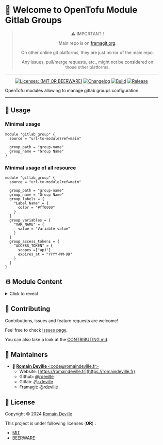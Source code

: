 <!-- BEGIN DOTGIT-SYNC BLOCK MANAGED -->
# 👋 Welcome to OpenTofu Module Gitlab Groups

<center>

> ⚠️ IMPORTANT !
>
> Main repo is on [framagit.org](https://framagit.org/rdeville-public/terraform/module-gitlab-groups).
>
> On other online git platforms, they are just mirror of the main repo.
>
> Any issues, pull/merge requests, etc., might not be considered on those other
> platforms.

</center>

---

<center>

[![Licenses: (MIT OR BEERWARE)][license_badge]][license_url]
[![Changelog][changelog_badge]][changelog_badge_url]
[![Build][build_badge]][build_badge_url]
[![Release][release_badge]][release_badge_url]

</center>

[build_badge]: https://framagit.org/rdeville-public/terraform/module-gitlab-groups/badges/main/pipeline.svg
[build_badge_url]: https://framagit.org/rdeville-public/terraform/module-gitlab-groups/-/commits/main
[release_badge]: https://framagit.org/rdeville-public/terraform/module-gitlab-groups/-/badges/release.svg
[release_badge_url]: https://framagit.org/rdeville-public/terraform/module-gitlab-groups/-/releases/
[license_badge]: https://img.shields.io/badge/Licenses-MIT%20OR%20BEERWARE-blue
[license_url]: https://framagit.org/rdeville-public/terraform/module-gitlab-groups/blob/main/LICENSE
[changelog_badge]: https://img.shields.io/badge/Changelog-Python%20Semantic%20Release-yellow
[changelog_badge_url]: https://github.com/python-semantic-release/python-semantic-release

OpenTofu modules allowing to manage gitlab groups configuration.

---
<!-- BEGIN DOTGIT-SYNC BLOCK EXCLUDED CUSTOM_README -->
## 🚀 Usage

### Minimal usage

```hcl
module "gitlab_group" {
  source = "url-to-module?ref=main"

  group_path = "group-name"
  group_name = "Group Name"
}
```

### Minimal usage of all resource

```hcl
module "gitlab_group" {
  source = "url-to-module?ref=main"

  group_path = "group-name"
  group_name = "Group Name"
  group_labels = {
    "Label Name" = {
      color = "#ff0000"
    }
  }
  group_variables = {
    "VAR_NAME" = {
      value = "Variable value"
    }
  }
  group_access_tokens = {
    "ACCESS_TOKEN" = {
      scopes =["api"]
      expires_at = "YYYY-MM-DD"
    }
  }
}
```

<!-- BEGIN TF-DOCS -->
## ⚙️ Module Content

<details><summary>Click to reveal</summary>

### Table of Content

* [Requirements](#requirements)
* [Resources](#resources)
* [Inputs](#inputs)
  * [Required Inputs](#required-inputs)
  * [Optional Inputs](#optional-inputs)
* [Outputs](#outputs)

### Requirements

* [opentofu](https://opentofu.org/docs/):
  `>= 1.8, < 2.0`
* [gitlab](https://registry.terraform.io/providers/gitlabhq/gitlab/):
  `~>17.0`

### Resources

* [resource.gitlab_group.this](https://registry.terraform.io/providers/gitlabhq/gitlab/latest/docs/resources/group)
  > Manage the lifecycle of a group.
* [resource.gitlab_group_access_token.this](https://registry.terraform.io/providers/gitlabhq/gitlab/latest/docs/resources/group_access_token)
  > Manage the lifecycle of a group access token.
* [resource.gitlab_group_label.this](https://registry.terraform.io/providers/gitlabhq/gitlab/latest/docs/resources/group_label)
  > Manage the lifecycle of labels within a group.
* [resource.gitlab_group_variable.this](https://registry.terraform.io/providers/gitlabhq/gitlab/latest/docs/resources/group_variable)
  > Manage the lifecycle of a CI/CD variable for a group.

<!-- markdownlint-capture -->
### Inputs

<!-- markdownlint-disable -->
#### Required Inputs

* [group_path](#group_path)
* [group_name](#group_name)

##### `group_path`

Path of the group
<div style="display:inline-block;width:100%;">
<div style="float:left;border-color:#FFFFFF;width:75%;">
<details><summary>Type</summary>

```hcl
string
```

</details>
</div>
</div>

##### `group_name`

Name of the group
<div style="display:inline-block;width:100%;">
<div style="float:left;border-color:#FFFFFF;width:75%;">
<details><summary>Type</summary>

```hcl
string
```

</details>
</div>
</div>

#### Optional Inputs

* [group_description](#group_description)
* [group_parent_id](#group_parent_id)
* [group_auto_devops_enabled](#group_auto_devops_enabled)
* [group_avatar](#group_avatar)
* [group_avatar_hash](#group_avatar_hash)
* [group_default_branch_protection](#group_default_branch_protection)
* [group_emails_enabled](#group_emails_enabled)
* [group_ip_restriction_ranges](#group_ip_restriction_ranges)
* [group_lfs_enabled](#group_lfs_enabled)
* [group_membership_lock](#group_membership_lock)
* [group_mentions_disabled](#group_mentions_disabled)
* [group_permanently_remove_on_delete](#group_permanently_remove_on_delete)
* [group_prevent_forking_outside_group](#group_prevent_forking_outside_group)
* [group_project_creation_level](#group_project_creation_level)
* [group_request_access_enabled](#group_request_access_enabled)
* [group_require_two_factor_authentication](#group_require_two_factor_authentication)
* [group_share_with_group_lock](#group_share_with_group_lock)
* [group_shared_runners_setting](#group_shared_runners_setting)
* [group_subgroup_creation_level](#group_subgroup_creation_level)
* [group_two_factor_grace_period](#group_two_factor_grace_period)
* [group_visibility_level](#group_visibility_level)
* [group_wiki_access_level](#group_wiki_access_level)
* [group_push_rules](#group_push_rules)
* [group_labels](#group_labels)
* [group_variables](#group_variables)
* [group_access_tokens](#group_access_tokens)


##### `group_description`

Group description
<details style="width: 100%;display: inline-block">
  <summary>Type & Default</summary>
  <div style="height: 1em"></div>
  <div style="width:64%; float:left;">
  <p style="border-bottom: 1px solid #333333;">Type</p>

  ```hcl
  string
  ```

  </div>
  <div style="width:34%;float:right;">
  <p style="border-bottom: 1px solid #333333;">Default</p>

  ```hcl
  null
  ```

  </div>
</details>

##### `group_parent_id`

ID of the parent group (creates a nested group).
<details style="width: 100%;display: inline-block">
  <summary>Type & Default</summary>
  <div style="height: 1em"></div>
  <div style="width:64%; float:left;">
  <p style="border-bottom: 1px solid #333333;">Type</p>

  ```hcl
  string
  ```

  </div>
  <div style="width:34%;float:right;">
  <p style="border-bottom: 1px solid #333333;">Default</p>

  ```hcl
  null
  ```

  </div>
</details>

##### `group_auto_devops_enabled`

Default to Auto DevOps pipeline for all projects within this group
<details style="width: 100%;display: inline-block">
  <summary>Type & Default</summary>
  <div style="height: 1em"></div>
  <div style="width:64%; float:left;">
  <p style="border-bottom: 1px solid #333333;">Type</p>

  ```hcl
  bool
  ```

  </div>
  <div style="width:34%;float:right;">
  <p style="border-bottom: 1px solid #333333;">Default</p>

  ```hcl
  false
  ```

  </div>
</details>

##### `group_avatar`

A local path to the avatar image to upload.
<details style="width: 100%;display: inline-block">
  <summary>Type & Default</summary>
  <div style="height: 1em"></div>
  <div style="width:64%; float:left;">
  <p style="border-bottom: 1px solid #333333;">Type</p>

  ```hcl
  string
  ```

  </div>
  <div style="width:34%;float:right;">
  <p style="border-bottom: 1px solid #333333;">Default</p>

  ```hcl
  null
  ```

  </div>
</details>

##### `group_avatar_hash`

The hash of the avatar image. Use filesha256('path/to/avatar.png')
<details style="width: 100%;display: inline-block">
  <summary>Type & Default</summary>
  <div style="height: 1em"></div>
  <div style="width:64%; float:left;">
  <p style="border-bottom: 1px solid #333333;">Type</p>

  ```hcl
  string
  ```

  </div>
  <div style="width:34%;float:right;">
  <p style="border-bottom: 1px solid #333333;">Default</p>

  ```hcl
  null
  ```

  </div>
</details>

##### `group_default_branch_protection`

See https://docs.gitlab.com/ee/api/groups.html#options-for-default_branch_protection.
<details style="width: 100%;display: inline-block">
  <summary>Type & Default</summary>
  <div style="height: 1em"></div>
  <div style="width:64%; float:left;">
  <p style="border-bottom: 1px solid #333333;">Type</p>

  ```hcl
  number
  ```

  </div>
  <div style="width:34%;float:right;">
  <p style="border-bottom: 1px solid #333333;">Default</p>

  ```hcl
  4
  ```

  </div>
</details>

##### `group_emails_enabled`

Enable email notifications.
<details style="width: 100%;display: inline-block">
  <summary>Type & Default</summary>
  <div style="height: 1em"></div>
  <div style="width:64%; float:left;">
  <p style="border-bottom: 1px solid #333333;">Type</p>

  ```hcl
  bool
  ```

  </div>
  <div style="width:34%;float:right;">
  <p style="border-bottom: 1px solid #333333;">Default</p>

  ```hcl
  false
  ```

  </div>
</details>

##### `group_ip_restriction_ranges`

A list of IP addresses or subnet masks to restrict group access.
Will be concatenated together into a comma separated string.
Only allowed on top level groups.

<details style="width: 100%;display: inline-block">
  <summary>Type & Default</summary>
  <div style="height: 1em"></div>
  <div style="width:64%; float:left;">
  <p style="border-bottom: 1px solid #333333;">Type</p>

  ```hcl
  list(string)
  ```

  </div>
  <div style="width:34%;float:right;">
  <p style="border-bottom: 1px solid #333333;">Default</p>

  ```hcl
  null
  ```

  </div>
</details>

##### `group_lfs_enabled`

Enable/disable Large File Storage (LFS) for the projects in this group.
<details style="width: 100%;display: inline-block">
  <summary>Type & Default</summary>
  <div style="height: 1em"></div>
  <div style="width:64%; float:left;">
  <p style="border-bottom: 1px solid #333333;">Type</p>

  ```hcl
  bool
  ```

  </div>
  <div style="width:34%;float:right;">
  <p style="border-bottom: 1px solid #333333;">Default</p>

  ```hcl
  false
  ```

  </div>
</details>

##### `group_membership_lock`

Users cannot be added to projects in this group.
<details style="width: 100%;display: inline-block">
  <summary>Type & Default</summary>
  <div style="height: 1em"></div>
  <div style="width:64%; float:left;">
  <p style="border-bottom: 1px solid #333333;">Type</p>

  ```hcl
  bool
  ```

  </div>
  <div style="width:34%;float:right;">
  <p style="border-bottom: 1px solid #333333;">Default</p>

  ```hcl
  true
  ```

  </div>
</details>

##### `group_mentions_disabled`

Disable the capability of a group from getting mentioned.
<details style="width: 100%;display: inline-block">
  <summary>Type & Default</summary>
  <div style="height: 1em"></div>
  <div style="width:64%; float:left;">
  <p style="border-bottom: 1px solid #333333;">Type</p>

  ```hcl
  bool
  ```

  </div>
  <div style="width:34%;float:right;">
  <p style="border-bottom: 1px solid #333333;">Default</p>

  ```hcl
  true
  ```

  </div>
</details>

##### `group_permanently_remove_on_delete`

Whether the group should be permanently removed during a delete operation.
This only works with subgroups.
Must be configured via an apply before the destroy is run.

<details style="width: 100%;display: inline-block">
  <summary>Type & Default</summary>
  <div style="height: 1em"></div>
  <div style="width:64%; float:left;">
  <p style="border-bottom: 1px solid #333333;">Type</p>

  ```hcl
  bool
  ```

  </div>
  <div style="width:34%;float:right;">
  <p style="border-bottom: 1px solid #333333;">Default</p>

  ```hcl
  false
  ```

  </div>
</details>

##### `group_prevent_forking_outside_group`

When enabled, users can not fork projects from this group to external
namespaces.

<details style="width: 100%;display: inline-block">
  <summary>Type & Default</summary>
  <div style="height: 1em"></div>
  <div style="width:64%; float:left;">
  <p style="border-bottom: 1px solid #333333;">Type</p>

  ```hcl
  bool
  ```

  </div>
  <div style="width:34%;float:right;">
  <p style="border-bottom: 1px solid #333333;">Default</p>

  ```hcl
  false
  ```

  </div>
</details>

##### `group_project_creation_level`

Determine if developers can create projects in the group.
<details style="width: 100%;display: inline-block">
  <summary>Type & Default</summary>
  <div style="height: 1em"></div>
  <div style="width:64%; float:left;">
  <p style="border-bottom: 1px solid #333333;">Type</p>

  ```hcl
  string
  ```

  </div>
  <div style="width:34%;float:right;">
  <p style="border-bottom: 1px solid #333333;">Default</p>

  ```hcl
  noone
  ```

  </div>
</details>

##### `group_request_access_enabled`

Allow users to request member access.
<details style="width: 100%;display: inline-block">
  <summary>Type & Default</summary>
  <div style="height: 1em"></div>
  <div style="width:64%; float:left;">
  <p style="border-bottom: 1px solid #333333;">Type</p>

  ```hcl
  bool
  ```

  </div>
  <div style="width:34%;float:right;">
  <p style="border-bottom: 1px solid #333333;">Default</p>

  ```hcl
  false
  ```

  </div>
</details>

##### `group_require_two_factor_authentication`

Require all users in this group to setup Two-factor authentication.
<details style="width: 100%;display: inline-block">
  <summary>Type & Default</summary>
  <div style="height: 1em"></div>
  <div style="width:64%; float:left;">
  <p style="border-bottom: 1px solid #333333;">Type</p>

  ```hcl
  bool
  ```

  </div>
  <div style="width:34%;float:right;">
  <p style="border-bottom: 1px solid #333333;">Default</p>

  ```hcl
  true
  ```

  </div>
</details>

##### `group_share_with_group_lock`

Prevent sharing a project with another group within this group.
<details style="width: 100%;display: inline-block">
  <summary>Type & Default</summary>
  <div style="height: 1em"></div>
  <div style="width:64%; float:left;">
  <p style="border-bottom: 1px solid #333333;">Type</p>

  ```hcl
  bool
  ```

  </div>
  <div style="width:34%;float:right;">
  <p style="border-bottom: 1px solid #333333;">Default</p>

  ```hcl
  true
  ```

  </div>
</details>

##### `group_shared_runners_setting`

Enable or disable shared runners for a group’s subgroups and projects.
<details style="width: 100%;display: inline-block">
  <summary>Type & Default</summary>
  <div style="height: 1em"></div>
  <div style="width:64%; float:left;">
  <p style="border-bottom: 1px solid #333333;">Type</p>

  ```hcl
  string
  ```

  </div>
  <div style="width:34%;float:right;">
  <p style="border-bottom: 1px solid #333333;">Default</p>

  ```hcl
  disabled_and_unoverridable
  ```

  </div>
</details>

##### `group_subgroup_creation_level`

Allowed to create subgroups. Valid values are: owner, maintainer.
<details style="width: 100%;display: inline-block">
  <summary>Type & Default</summary>
  <div style="height: 1em"></div>
  <div style="width:64%; float:left;">
  <p style="border-bottom: 1px solid #333333;">Type</p>

  ```hcl
  string
  ```

  </div>
  <div style="width:34%;float:right;">
  <p style="border-bottom: 1px solid #333333;">Default</p>

  ```hcl
  owner
  ```

  </div>
</details>

##### `group_two_factor_grace_period`

Time before Two-factor authentication is enforced (in hours).
<details style="width: 100%;display: inline-block">
  <summary>Type & Default</summary>
  <div style="height: 1em"></div>
  <div style="width:64%; float:left;">
  <p style="border-bottom: 1px solid #333333;">Type</p>

  ```hcl
  number
  ```

  </div>
  <div style="width:34%;float:right;">
  <p style="border-bottom: 1px solid #333333;">Default</p>

  ```hcl
  72
  ```

  </div>
</details>

##### `group_visibility_level`

The group's visibility. Can be private, internal, or public
<details style="width: 100%;display: inline-block">
  <summary>Type & Default</summary>
  <div style="height: 1em"></div>
  <div style="width:64%; float:left;">
  <p style="border-bottom: 1px solid #333333;">Type</p>

  ```hcl
  string
  ```

  </div>
  <div style="width:34%;float:right;">
  <p style="border-bottom: 1px solid #333333;">Default</p>

  ```hcl
  private
  ```

  </div>
</details>

##### `group_wiki_access_level`

The group's wiki access level. Only available on Premium and Ultimate plans. Valid values are disabled, private, enabled.
<details style="width: 100%;display: inline-block">
  <summary>Type & Default</summary>
  <div style="height: 1em"></div>
  <div style="width:64%; float:left;">
  <p style="border-bottom: 1px solid #333333;">Type</p>

  ```hcl
  string
  ```

  </div>
  <div style="width:34%;float:right;">
  <p style="border-bottom: 1px solid #333333;">Default</p>

  ```hcl
  disabled
  ```

  </div>
</details>

##### `group_push_rules`

Object describing push rules with following structure:
* `author_email_regex`: String, optional, all commit author emails must match
  this regex.
* `branch_name_regex`: String, optional, all branch names must match this regex.
* `commit_committer_check`: Boolean, optional, only commits pushed using
  verified emails are allowed.
  Note This attribute is only supported in GitLab versions >= 16.4.
* `commit_committer_name_check`: Boolean, optional, users can only push
  commits to this repository if the commit author name is consistent with
  their GitLab account name.
* `commit_message_negative_regex`: String, optional, no commit message is
  allowed to match this regex.
* `commit_message_regex`: String, optional, all commit messages must match
  this regex.
* `deny_delete_tag`: Boolean, optional, deny deleting a tag.
* `file_name_regex`: String, optional, filenames matching the regular
  expression provided in this attribute are not allowed.
* `max_file_size`: Number, optional, maximum file size (MB) allowed.
* `member_check`: Boolean, optional, allows only GitLab users to author commits.
* `prevent_secrets`: Boolean, optional, gitLab will reject any files that
  are likely to contain secrets.
* `reject_unsigned_commits`: Boolean, optional, only commits signed through
  GPG are allowed.
  Note This attribute is only supported in GitLab versions >= 16.4.


<details style="width: 100%;display: inline-block">
  <summary>Type & Default</summary>
  <div style="height: 1em"></div>
  <div style="width:64%; float:left;">
  <p style="border-bottom: 1px solid #333333;">Type</p>

  ```hcl
  object({
    author_email_regex            = optional(string)
    branch_name_regex             = optional(string)
    commit_committer_check        = optional(bool)
    commit_committer_name_check   = optional(bool)
    commit_message_negative_regex = optional(string)
    commit_message_regex          = optional(string)
    deny_delete_tag               = optional(bool)
    file_name_regex               = optional(string)
    max_file_size                 = optional(number)
    member_check                  = optional(bool)
    prevent_secrets               = optional(bool)
    reject_unsigned_commits       = optional(bool)
  })
  ```

  </div>
  <div style="width:34%;float:right;">
  <p style="border-bottom: 1px solid #333333;">Default</p>

  ```hcl
  {}
  ```

  </div>
</details>

##### `group_labels`

Map of objects, where key is the name of the label, describing labels with
following structure:
* `color`: String, the color of the label given in 6-digit hex notation with
  leading '#' sign (e.g. `#FFAABB`) or one of the CSS color names.
* `description`: String, optional, the description of the label.

<details style="width: 100%;display: inline-block">
  <summary>Type & Default</summary>
  <div style="height: 1em"></div>
  <div style="width:64%; float:left;">
  <p style="border-bottom: 1px solid #333333;">Type</p>

  ```hcl
  map(object({
    color       = string
    description = optional(string)
  }))
  ```

  </div>
  <div style="width:34%;float:right;">
  <p style="border-bottom: 1px solid #333333;">Default</p>

  ```hcl
  {}
  ```

  </div>
</details>

##### `group_variables`

Map of objects, where key is the name of the variables, describing variables
with following structure:
* `value`: String, the value of the variable.
* `description`: String, optional, the description of the variable.
* `environment_scope`: String, optional, the environment scope of the variable.
  Defaults to all environment (*).
  Note that in Community Editions of Gitlab, values other than * will cause inconsistent plans.
* `masked`: Boolean, optional, if set to true, the value of the variable will
  be hidden in job logs.
  The value must meet the masking requirements.
* `protected`: Boolean, optional, if set to true, the variable will be passed
  only to pipelines running on protected branches and tags.
* `raw`: Boolean, optional, whether the variable is treated as a raw string.
  When true, variables in the value are not expanded.
* `variable_type`: String, optional, the type of a variable.
  Valid values are: env_var, file.

<details style="width: 100%;display: inline-block">
  <summary>Type & Default</summary>
  <div style="height: 1em"></div>
  <div style="width:64%; float:left;">
  <p style="border-bottom: 1px solid #333333;">Type</p>

  ```hcl
  map(object({
    value             = string
    environment_scope = optional(string)
    masked            = optional(bool)
    protected         = optional(bool)
    raw               = optional(bool)
    variable_type     = optional(string)
  }))
  ```

  </div>
  <div style="width:34%;float:right;">
  <p style="border-bottom: 1px solid #333333;">Default</p>

  ```hcl
  {}
  ```

  </div>
</details>

##### `group_access_tokens`

Map of objects, where key is the name of the access token, describing access
token configuration with following structure:
* `scopes`: Set of string, the scopes of the group access token.
  See: [Groups Access Token - Scopes](https://docs.gitlab.com/ee/user/group/settings/group_access_tokens.html#scopes-for-a-group-access-tokenValid)
* `access_level`:, String, optional, the access level for the group access token.
  Valid values are: no one, minimal, guest, reporter, developer, maintainer, owner.
  See: [Permissions and roles](https://docs.gitlab.com/ee/user/permissions.html)
  Default is `no one`.
* `expires_at`:, String, optional, when the token will expire, YYYY-MM-DD format.
* `rotation_configuration`:, Object, optional, The configuration for when
  to rotate a token automatically. Will not rotate a token until terraform apply
  is run.
  Object with the following structure:
    * `expiration_days`: Number, the duration (in days) the new token should be
      valid for.
    * `rotate_before_days`: Number, the duration (in days) before the expiration
      when the token should be rotated.

<details style="width: 100%;display: inline-block">
  <summary>Type & Default</summary>
  <div style="height: 1em"></div>
  <div style="width:64%; float:left;">
  <p style="border-bottom: 1px solid #333333;">Type</p>

  ```hcl
  map(object({
    expires_at   = string
    scopes       = set(string)
    access_level = optional(string, "no one")
    rotation_configuration = object({
      expiration_days    = number
      rotate_before_days = number
    })
  }))
  ```

  </div>
  <div style="width:34%;float:right;">
  <p style="border-bottom: 1px solid #333333;">Default</p>

  ```hcl
  {}
  ```

  </div>
</details>
<!-- markdownlint-restore -->

### Outputs

* `group_id`:
  The generated group ID
* `group_name`:
  The group name

</details>

<!-- END TF-DOCS -->
<!-- END DOTGIT-SYNC BLOCK EXCLUDED CUSTOM_README -->
## 🤝 Contributing

Contributions, issues and feature requests are welcome!

Feel free to check [issues page][issues_pages].

You can also take a look at the [CONTRIBUTING.md][contributing].

[issues_pages]: https://framagit.org/rdeville-public/terraform/module-gitlab-groups/-/issues
[contributing]: https://framagit.org/rdeville-public/terraform/module-gitlab-groups/blob/main/CONTRIBUTING.md

## 👤 Maintainers

* 📧 [**Romain Deville** \<code@romaindeville.fr\>](mailto:code@romaindeville.fr)
  * Website: [https://romaindeville.fr](https://romaindeville.fr)
  * Github: [@rdeville](https://github.com/rdeville)
  * Gitlab: [@r.deville](https://gitlab.com/r.deville)
  * Framagit: [@rdeville](https://framagit.org/rdeville)

## 📝 License

Copyright © 2024 [Romain Deville](code@romaindeville.fr)

This project is under following licenses (**OR**) :

* [MIT][main_license]
* [BEERWARE][beerware_license]

[main_license]: https://framagit.org/rdeville-public/terraform/module-gitlab-groups/blob/main/LICENSE
[beerware_license]: https://framagit.org/rdeville-public/terraform/module-gitlab-groups/blob/main/LICENSE.BEERWARE
<!-- END DOTGIT-SYNC BLOCK MANAGED -->
